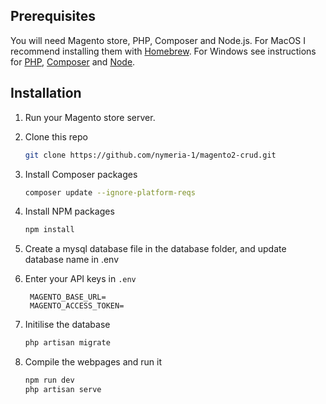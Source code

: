 <!-- GETTING STARTED -->
## Prerequisites

You will need Magento store, PHP, Composer and Node.js. For MacOS I recommend installing them with [Homebrew](https://brew.sh/). For Windows see instructions for [PHP](https://windows.php.net/download/), [Composer](https://getcomposer.org/doc/00-intro.md#installation-windows) and [Node](https://nodejs.org/en/download/).
## Installation

1. Run your Magento store server.
2. Clone this repo
   ```sh
   git clone https://github.com/nymeria-1/magento2-crud.git
   ```
3. Install Composer packages
   ```sh
   composer update --ignore-platform-reqs
   ```

4. Install NPM packages
   ```sh
   npm install
   ```
5. Create a mysql database file in the database folder, and update database name in .env 
6. Enter your API keys in `.env`
   ```
    MAGENTO_BASE_URL=
    MAGENTO_ACCESS_TOKEN=
   ```
7. Initilise the database
    ```sh
    php artisan migrate
    ```
8. Compile the webpages and run it
    ```sh
    npm run dev
    php artisan serve
    ```

